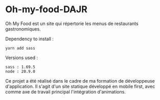 # Oh-my-food-DAJR

Oh My Food est un site qui répertorie les menus de restaurants gastronomiques. 

  Dependency to install :
  
    yarn add sass

  Versions used :
   
    sass : 1.69.5
    node : 20.9.0

Ce projet a été réalisé dans le cadre de ma formation de développeuse d'application. Il s'agit d'un site statique développé en mobile first, avec comme axe de travail principal l'intégration d'animations.
